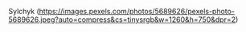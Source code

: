 Sylchyk
(https://images.pexels.com/photos/5689626/pexels-photo-5689626.jpeg?auto=compress&cs=tinysrgb&w=1260&h=750&dpr=2)
